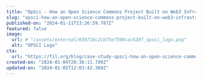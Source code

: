 ```yaml
---
title: "OpSci - How an Open Science Commons Project Built on Web3 Infrastructure Empowers Community Discovery"
slug: "opsci-how-an-open-science-commons-project-built-on-web3-infrastructure-empowers-community-discovery"
published-on: "2024-01-11T13:26:59.787Z"
featured: false
image:
  url: # "/assets/external/659716c2cb75e7590cac628f_opsci_logo.png"
  alt: "OPSCI Logo"
cta:
  url: "https://fil.org/blog/case-study-opsci-how-an-open-science-commons-project-built-on-web3-infrastructure-empowers-community-discovery/"
created-on: "2024-01-04T20:36:11.799Z"
updated-on: "2024-01-05T12:03:42.369Z"
---
```

